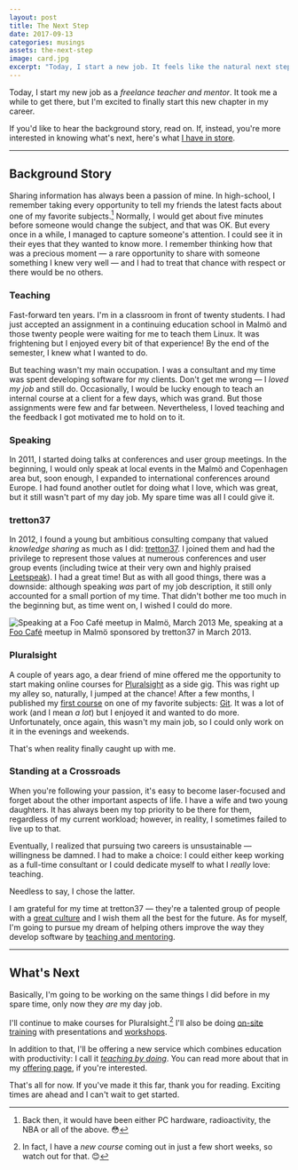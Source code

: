 ```yaml
---
layout: post
title: The Next Step
date: 2017-09-13
categories: musings
assets: the-next-step
image: card.jpg
excerpt: "Today, I start a new job. It feels like the natural next step in my career and I'm excited to take it."
---
```


Today, I start my new job as a _freelance teacher and mentor_. It took me a while to get there, but I'm excited to finally start this new chapter in my career.

If you'd like to hear the background story, read on. If, instead, you're more interested in knowing what's next, here's what [I have in store][1].

---

## Background Story

Sharing information has always been a passion of mine. In high-school, I remember taking every opportunity to tell my friends the latest facts about one of my favorite subjects.[^1] Normally, I would get about five minutes before someone would change the subject, and that was OK. But every once in a while, I managed to capture someone's attention. I could see it in their eyes that they wanted to know more. I remember thinking how that was a precious moment — a rare opportunity to share with someone something I knew very well — and I had to treat that chance with respect or there would be no others.

### Teaching

Fast-forward ten years. I'm in a classroom in front of twenty students. I had just accepted an assignment in a continuing education school in Malmö and those twenty people were waiting for me to teach them Linux. It was frightening but I enjoyed every bit of that experience! By the end of the semester, I knew what I wanted to do.

But teaching wasn't my main occupation. I was a consultant and my time was spent developing software for my clients. Don't get me wrong — I _loved my job_ and still do. Occasionally, I would be lucky enough to teach an internal course at a client for a few days, which was grand. But those assignments were few and far between. Nevertheless, I loved teaching and the feedback I got motivated me to hold on to it.

### Speaking

In 2011, I started doing talks at conferences and user group meetings. In the beginning, I would only speak at local events in the Malmö and Copenhagen area but, soon enough, I expanded to international conferences around Europe. I had found another outlet for doing what I love, which was great, but it still wasn't part of my day job. My spare time was all I could give it.

### tretton37

In 2012, I found a young but ambitious consulting company that valued _knowledge sharing_ as much as I did: [tretton37][2]. I joined them and had the privilege to represent those values at numerous conferences and user group events (including twice at their very own and highly praised [Leetspeak][3]). I had a great time! But as with all good things, there was a downside: although speaking _was_ part of my job description, it still only accounted for a small portion of my time. That didn't bother me too much in the beginning but, as time went on, I wished I could do more.

<img alt="Speaking at a Foo Café meetup in Malmö, March 2013"
     src="/assets/{{ page.assets }}/speaking.jpg"
     class="screenshot-caption" />
<span class="caption">Me, speaking at a <a href="http://foocafe.org" target="_blank">Foo Café</a> meetup in Malmö sponsored by tretton37 in March 2013.</span>

### Pluralsight

A couple of years ago, a dear friend of mine offered me the opportunity to start making online courses for [Pluralsight][4] as a side gig. This was right up my alley so, naturally, I jumped at the chance! After a few months, I published my [first course][5] on one of my favorite subjects: [Git][6]. It was a lot of work (and I mean _a lot_) but I enjoyed it and wanted to do more. Unfortunately, once again, this wasn't my main job, so I could only work on it in the evenings and weekends.

That's when reality finally caught up with me.

### Standing at a Crossroads

When you're following your passion, it's easy to become laser-focused and forget about the other important aspects of life. I have a wife and two young daughters. It has always been my top priority to be there for them, regardless of my current workload; however, in reality, I sometimes failed to live up to that.

Eventually, I realized that pursuing two careers is unsustainable — willingness be damned. I had to make a choice: I could either keep working as a full-time consultant or I could dedicate myself to what I _really_ love: teaching.

Needless to say, I chose the latter.

I am grateful for my time at tretton37 — they're a talented group of people with a [great culture][7] and I wish them all the best for the future. As for myself, I'm going to pursue my dream of helping others improve the way they develop software by [teaching and mentoring][8].

---

## What's Next

Basically, I'm going to be working on the same things I did before in my spare time, only now they _are_ my day job.

I'll continue to make courses for Pluralsight.[^2] I'll also be doing [on-site training][9] with presentations and [workshops][10].

In addition to that, I'll be offering a new service which combines education with productivity: I call it [_teaching by doing_][11]. You can read more about that in my [offering page][11], if you're interested.

That's all for now. If you've made it this far, thank you for reading. Exciting times are ahead and I can't wait to get started.

[^1]: Back then, it would have been either PC hardware, radioactivity, the NBA or all of the above. 😳
[^2]: In fact, I have a _new course_ coming out in just a few short weeks, so watch out for that. 😊

[1]: #whats-next
[2]: https://tretton37.com
[3]: https://leetspeak.se
[4]: https://www.pluralsight.com
[5]: https://www.pluralsight.com/courses/git-advanced-tips-tricks
[6]: /git
[7]: https://tretton37.com/knowledge-sharing
[8]: /offering
[9]: /offering/#on_site_training
[10]: /workshops
[11]: /offering/#teaching_by_doing

